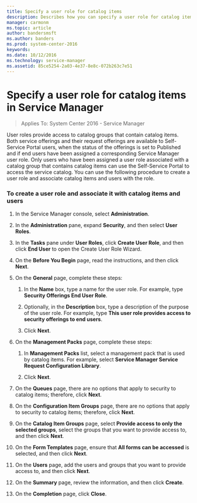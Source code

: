 ```yaml
---
title: Specify a user role for catalog items
description: Describes how you can specify a user role for catalog items in Service Manager
manager: carmonm
ms.topic: article
author: bandersmsft
ms.author: banders
ms.prod: system-center-2016
keywords:  
ms.date: 10/12/2016
ms.technology: service-manager
ms.assetid: 85ce5254-2a03-4e37-8e8c-072b263c7e51
---
```


# Specify a user role for catalog items in Service Manager

>Applies To: System Center 2016 - Service Manager

User roles provide access to catalog groups that contain catalog items. Both service offerings and their request offerings are available to Self-Service Portal users, when the status of the offerings is set to Published and if end users have been assigned a corresponding Service Manager user role. Only users who have been assigned a user role associated with a catalog group that contains catalog items can use the Self-Service Portal to access the service catalog. You can use the following procedure to create a user role and associate catalog items and users with the role.

### To create a user role and associate it with catalog items and users

1.  In the Service Manager console, select **Administration**.

2.  In the **Administration** pane, expand **Security**, and then select **User Roles**.

3.  In the **Tasks** pane under **User Roles**, click **Create User Role**, and then click **End User** to open the Create User Role Wizard.

4.  On the **Before You Begin** page, read the instructions, and then click **Next**.

5.  On the **General** page, complete these steps:

    1.  In the **Name** box, type a name for the user role. For example, type **Security Offerings End User Role**.

    2.  Optionally, in the **Description** box, type a description of the purpose of the user role. For example, type **This user role provides access to security offerings to end users**.

    3.  Click **Next**.

6.  On the **Management Packs** page, complete these steps:

    1.  In **Management Packs** list, select a management pack that is used by catalog items. For example, select **Service Manager Service Request Configuration Library**.

    2.  Click **Next**.

7.  On the **Queues** page, there are no options that apply to security to catalog items; therefore, click **Next**.

8.  On the **Configuration Item Groups** page, there are no options that apply to security to catalog items; therefore, click **Next**.

9. On the **Catalog Item Groups** page, select **Provide access to only the selected groups**, select the groups that you want to provide access to, and then click **Next**.

10. On the **Form Templates** page, ensure that **All forms can be accessed** is selected, and then click **Next**.

11. On the **Users** page, add the users and groups that you want to provide access to, and then click **Next**.

12. On the **Summary** page, review the information, and then click **Create**.

13. On the **Completion** page, click **Close**.
